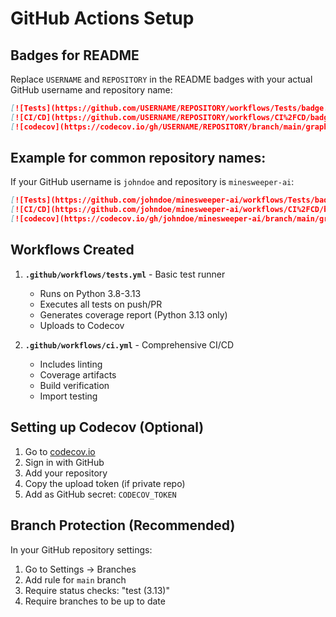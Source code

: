 # GitHub Actions Setup

## Badges for README

Replace `USERNAME` and `REPOSITORY` in the README badges with your actual GitHub username and repository name:

```markdown
[![Tests](https://github.com/USERNAME/REPOSITORY/workflows/Tests/badge.svg)](https://github.com/USERNAME/REPOSITORY/actions)
[![CI/CD](https://github.com/USERNAME/REPOSITORY/workflows/CI%2FCD/badge.svg)](https://github.com/USERNAME/REPOSITORY/actions)
[![codecov](https://codecov.io/gh/USERNAME/REPOSITORY/branch/main/graph/badge.svg)](https://codecov.io/gh/USERNAME/REPOSITORY)
```

## Example for common repository names:

If your GitHub username is `johndoe` and repository is `minesweeper-ai`:

```markdown
[![Tests](https://github.com/johndoe/minesweeper-ai/workflows/Tests/badge.svg)](https://github.com/johndoe/minesweeper-ai/actions)
[![CI/CD](https://github.com/johndoe/minesweeper-ai/workflows/CI%2FCD/badge.svg)](https://github.com/johndoe/minesweeper-ai/actions)
[![codecov](https://codecov.io/gh/johndoe/minesweeper-ai/branch/main/graph/badge.svg)](https://codecov.io/gh/johndoe/minesweeper-ai)
```

## Workflows Created

1. **`.github/workflows/tests.yml`** - Basic test runner
   - Runs on Python 3.8-3.13
   - Executes all tests on push/PR
   - Generates coverage report (Python 3.13 only)
   - Uploads to Codecov

2. **`.github/workflows/ci.yml`** - Comprehensive CI/CD
   - Includes linting
   - Coverage artifacts
   - Build verification
   - Import testing

## Setting up Codecov (Optional)

1. Go to [codecov.io](https://codecov.io)
2. Sign in with GitHub
3. Add your repository
4. Copy the upload token (if private repo)
5. Add as GitHub secret: `CODECOV_TOKEN`

## Branch Protection (Recommended)

In your GitHub repository settings:
1. Go to Settings → Branches
2. Add rule for `main` branch
3. Require status checks: "test (3.13)"
4. Require branches to be up to date
